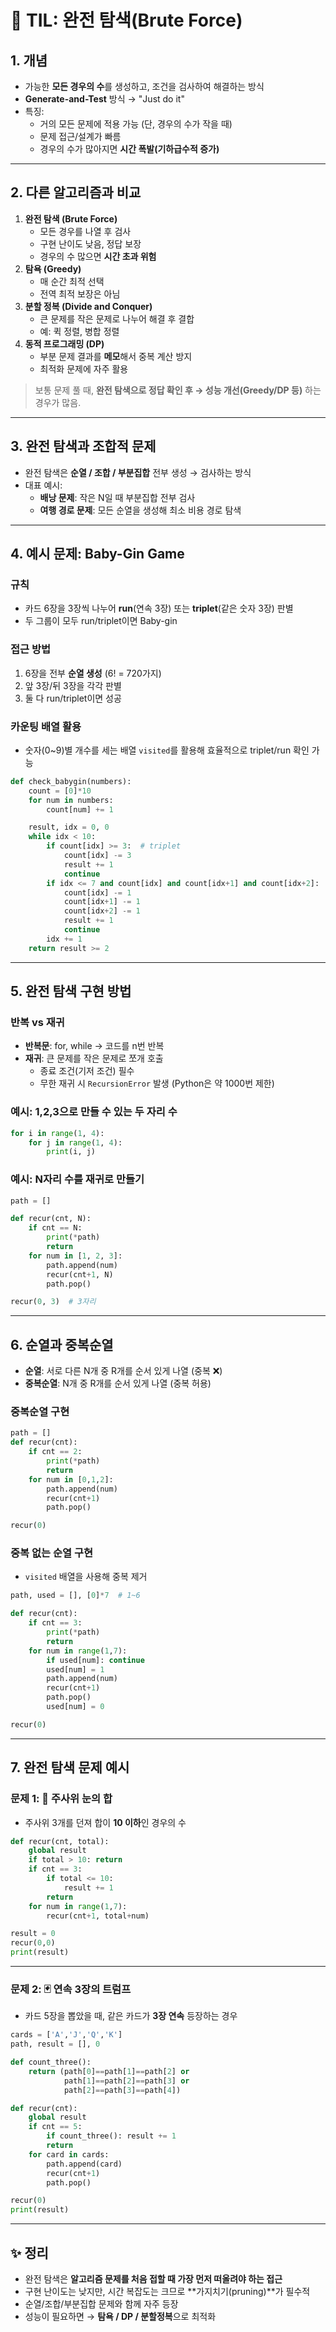 # 📘 TIL: 완전 탐색(Brute Force)

## 1. 개념

-   가능한 **모든 경우의 수**를 생성하고, 조건을 검사하여 해결하는 방식
-   **Generate-and-Test** 방식 → "Just do it"
-   특징:
    -   거의 모든 문제에 적용 가능 (단, 경우의 수가 작을 때)
    -   문제 접근/설계가 빠름
    -   경우의 수가 많아지면 **시간 폭발(기하급수적 증가)**

------------------------------------------------------------------------

## 2. 다른 알고리즘과 비교

1.  **완전 탐색 (Brute Force)**
    -   모든 경우를 나열 후 검사
    -   구현 난이도 낮음, 정답 보장
    -   경우의 수 많으면 **시간 초과 위험**
2.  **탐욕 (Greedy)**
    -   매 순간 최적 선택
    -   전역 최적 보장은 아님
3.  **분할 정복 (Divide and Conquer)**
    -   큰 문제를 작은 문제로 나누어 해결 후 결합
    -   예: 퀵 정렬, 병합 정렬
4.  **동적 프로그래밍 (DP)**
    -   부분 문제 결과를 **메모**해서 중복 계산 방지
    -   최적화 문제에 자주 활용

> 보통 문제 풀 때, **완전 탐색으로 정답 확인 후 → 성능 개선(Greedy/DP
> 등)** 하는 경우가 많음.

------------------------------------------------------------------------

## 3. 완전 탐색과 조합적 문제

-   완전 탐색은 **순열 / 조합 / 부분집합** 전부 생성 → 검사하는 방식
-   대표 예시:
    -   **배낭 문제**: 작은 N일 때 부분집합 전부 검사
    -   **여행 경로 문제**: 모든 순열을 생성해 최소 비용 경로 탐색

------------------------------------------------------------------------

## 4. 예시 문제: Baby-Gin Game

### 규칙

-   카드 6장을 3장씩 나누어 **run**(연속 3장) 또는 **triplet**(같은 숫자
    3장) 판별
-   두 그룹이 모두 run/triplet이면 Baby-gin

### 접근 방법

1.  6장을 전부 **순열 생성** (6! = 720가지)
2.  앞 3장/뒤 3장을 각각 판별
3.  둘 다 run/triplet이면 성공

### 카운팅 배열 활용

-   숫자(0\~9)별 개수를 세는 배열 `visited`를 활용해 효율적으로
    triplet/run 확인 가능

``` python
def check_babygin(numbers):
    count = [0]*10
    for num in numbers:
        count[num] += 1

    result, idx = 0, 0
    while idx < 10:
        if count[idx] >= 3:  # triplet
            count[idx] -= 3
            result += 1
            continue
        if idx <= 7 and count[idx] and count[idx+1] and count[idx+2]:  # run
            count[idx] -= 1
            count[idx+1] -= 1
            count[idx+2] -= 1
            result += 1
            continue
        idx += 1
    return result >= 2
```

------------------------------------------------------------------------

## 5. 완전 탐색 구현 방법

### 반복 vs 재귀

-   **반복문**: for, while → 코드를 n번 반복
-   **재귀**: 큰 문제를 작은 문제로 쪼개 호출
    -   종료 조건(기저 조건) 필수
    -   무한 재귀 시 `RecursionError` 발생 (Python은 약 1000번 제한)

### 예시: 1,2,3으로 만들 수 있는 두 자리 수

``` python
for i in range(1, 4):
    for j in range(1, 4):
        print(i, j)
```

### 예시: N자리 수를 재귀로 만들기

``` python
path = []

def recur(cnt, N):
    if cnt == N:
        print(*path)
        return
    for num in [1, 2, 3]:
        path.append(num)
        recur(cnt+1, N)
        path.pop()

recur(0, 3)  # 3자리
```

------------------------------------------------------------------------

## 6. 순열과 중복순열

-   **순열**: 서로 다른 N개 중 R개를 순서 있게 나열 (중복 ❌)
-   **중복순열**: N개 중 R개를 순서 있게 나열 (중복 허용)

### 중복순열 구현

``` python
path = []
def recur(cnt):
    if cnt == 2:
        print(*path)
        return
    for num in [0,1,2]:
        path.append(num)
        recur(cnt+1)
        path.pop()

recur(0)
```

### 중복 없는 순열 구현

-   `visited` 배열을 사용해 중복 제거

``` python
path, used = [], [0]*7  # 1~6

def recur(cnt):
    if cnt == 3:
        print(*path)
        return
    for num in range(1,7):
        if used[num]: continue
        used[num] = 1
        path.append(num)
        recur(cnt+1)
        path.pop()
        used[num] = 0

recur(0)
```

------------------------------------------------------------------------

## 7. 완전 탐색 문제 예시

### 문제 1: 🎲 주사위 눈의 합

-   주사위 3개를 던져 합이 **10 이하**인 경우의 수

``` python
def recur(cnt, total):
    global result
    if total > 10: return
    if cnt == 3:
        if total <= 10:
            result += 1
        return
    for num in range(1,7):
        recur(cnt+1, total+num)

result = 0
recur(0,0)
print(result)
```

------------------------------------------------------------------------

### 문제 2: 🃏 연속 3장의 트럼프

-   카드 5장을 뽑았을 때, 같은 카드가 **3장 연속** 등장하는 경우

``` python
cards = ['A','J','Q','K']
path, result = [], 0

def count_three():
    return (path[0]==path[1]==path[2] or
            path[1]==path[2]==path[3] or
            path[2]==path[3]==path[4])

def recur(cnt):
    global result
    if cnt == 5:
        if count_three(): result += 1
        return
    for card in cards:
        path.append(card)
        recur(cnt+1)
        path.pop()

recur(0)
print(result)
```

------------------------------------------------------------------------

## ✨ 정리

-   완전 탐색은 **알고리즘 문제를 처음 접할 때 가장 먼저 떠올려야 하는
    접근**
-   구현 난이도는 낮지만, 시간 복잡도는 크므로 **가지치기(pruning)**가
    필수적
-   순열/조합/부분집합 문제와 함께 자주 등장
-   성능이 필요하면 → **탐욕 / DP / 분할정복**으로 최적화
